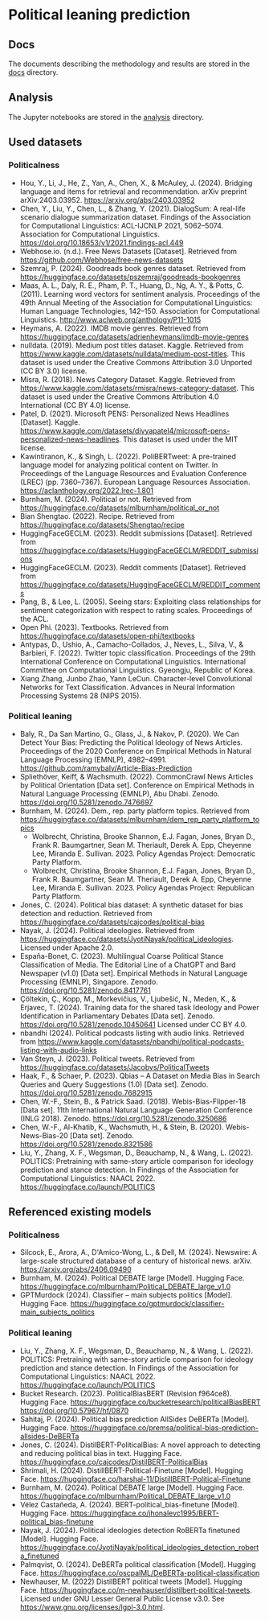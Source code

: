# Political leaning prediction

## Docs

The documents describing the methodology and results are stored in the [docs](docs) directory.

## Analysis

The Jupyter notebooks are stored in the [analysis](analysis) directory.

## Used datasets

### Politicalness

- Hou, Y., Li, J., He, Z., Yan, A., Chen, X., & McAuley, J. (2024). Bridging language and items for retrieval and
  recommendation. arXiv preprint arXiv:2403.03952. <https://arxiv.org/abs/2403.03952>
- Chen, Y., Liu, Y., Chen, L., & Zhang, Y. (2021). DialogSum: A real-life scenario dialogue summarization dataset.
  Findings of the Association for Computational Linguistics: ACL-IJCNLP 2021, 5062–5074. Association for Computational
  Linguistics. <https://doi.org/10.18653/v1/2021.findings-acl.449>
- Webhose.io. (n.d.). Free News Datasets [Dataset]. Retrieved from <https://github.com/Webhose/free-news-datasets>
- Szemraj, P. (2024). Goodreads book genres dataset. Retrieved
  from <https://huggingface.co/datasets/pszemraj/goodreads-bookgenres>
- Maas, A. L., Daly, R. E., Pham, P. T., Huang, D., Ng, A. Y., & Potts, C. (2011). Learning word vectors for sentiment
  analysis. Proceedings of the 49th Annual Meeting of the Association for Computational Linguistics: Human Language
  Technologies, 142–150. Association for Computational Linguistics. <http://www.aclweb.org/anthology/P11-1015>
- Heymans, A. (2022). IMDB movie genres. Retrieved
  from <https://huggingface.co/datasets/adrienheymans/imdb-movie-genres>
- nulldata. (2019). Medium post titles dataset. Kaggle. Retrieved
  from <https://www.kaggle.com/datasets/nulldata/medium-post-titles>. This dataset is used under the Creative Commons
  Attribution 3.0 Unported (CC BY 3.0) license.
- Misra, R. (2018). News Category Dataset. Kaggle. Retrieved
  from <https://www.kaggle.com/datasets/rmisra/news-category-dataset>. This dataset is used under the Creative Commons
  Attribution 4.0 International (CC BY 4.0) license.
- Patel, D. (2021). Microsoft PENS: Personalized News Headlines [Dataset].
  Kaggle. <https://www.kaggle.com/datasets/divyapatel4/microsoft-pens-personalized-news-headlines>. This dataset is used
  under the MIT license.
- Kawintiranon, K., & Singh, L. (2022). PoliBERTweet: A pre-trained language model for analyzing political content on
  Twitter. In Proceedings of the Language Resources and Evaluation Conference (LREC) (pp. 7360–7367). European Language
  Resources Association. <https://aclanthology.org/2022.lrec-1.801>
- Burnham, M. (2024). Political or not. Retrieved from <https://huggingface.co/datasets/mlburnham/political_or_not>
- Bian Shengtao. (2022). Recipe. Retrieved from <https://huggingface.co/datasets/Shengtao/recipe>
- HuggingFaceGECLM. (2023). Reddit submissions [Dataset]. Retrieved
  from <https://huggingface.co/datasets/HuggingFaceGECLM/REDDIT_submissions>
- HuggingFaceGECLM. (2023). Reddit comments [Dataset]. Retrieved
  from <https://huggingface.co/datasets/HuggingFaceGECLM/REDDIT_comments>
- Pang, B., & Lee, L. (2005). Seeing stars: Exploiting class relationships for sentiment categorization with respect to
  rating scales. Proceedings of the ACL.
- Open Phi. (2023). Textbooks. Retrieved from <https://huggingface.co/datasets/open-phi/textbooks>
- Antypas, D., Ushio, A., Camacho-Collados, J., Neves, L., Silva, V., & Barbieri, F. (2022). Twitter topic
  classification. Proceedings of the 29th International Conference on Computational Linguistics. International Committee
  on Computational Linguistics. Gyeongju, Republic of Korea.
- Xiang Zhang, Junbo Zhao, Yann LeCun. Character-level Convolutional Networks for Text Classification. Advances in
  Neural Information Processing Systems 28 (NIPS 2015).

### Political leaning

- Baly, R., Da San Martino, G., Glass, J., & Nakov, P. (2020). We Can Detect Your Bias: Predicting the Political
  Ideology of News Articles. Proceedings of the 2020 Conference on Empirical Methods in Natural Language Processing
  (EMNLP), 4982–4991. <https://github.com/ramybaly/Article-Bias-Prediction>
- Spliethöver, Keiff, & Wachsmuth. (2022). CommonCrawl News Articles by Political Orientation [Data set]. Conference on
  Empirical Methods in Natural Language Processing (EMNLP), Abu Dhabi. Zenodo. <https://doi.org/10.5281/zenodo.7476697>
- Burnham, M. (2024). Dem., rep. party platform topics. Retrieved
  from <https://huggingface.co/datasets/mlburnham/dem_rep_party_platform_topics>
  - Wolbrecht, Christina, Brooke Shannon, E.J. Fagan, Jones, Bryan D., Frank R. Baumgartner, Sean M. Theriault, Derek A.
    Epp, Cheyenne Lee, Miranda E. Sullivan. 2023. Policy Agendas Project: Democratic Party Platform.
  - Wolbrecht, Christina, Brooke Shannon, E.J. Fagan, Jones, Bryan D., Frank R. Baumgartner, Sean M. Theriault, Derek A.
    Epp, Cheyenne Lee, Miranda E. Sullivan. 2023. Policy Agendas Project: Republican Party Platform.
- Jones, C. (2024). Political bias dataset: A synthetic dataset for bias detection and reduction. Retrieved
  from <https://huggingface.co/datasets/cajcodes/political-bias>
- Nayak, J. (2024). Political ideologies. Retrieved
  from <https://huggingface.co/datasets/JyotiNayak/political_ideologies>. Licensed under Apache 2.0.
- España-Bonet, C. (2023). Multilingual Coarse Political Stance Classification of Media. The Editorial Line of a ChatGPT
  and Bard Newspaper (v1.0) [Data set]. Empirical Methods in Natural Language Processing (EMNLP), Singapore.
  Zenodo. <https://doi.org/10.5281/zenodo.8417761>
- Çöltekin, Ç., Kopp, M., Morkevičius, V., Ljubešić, N., Meden, K., & Erjavec, T. (2024). Training data for the shared
  task Ideology and Power Identification in Parliamentary Debates [Data set].
  Zenodo. <https://doi.org/10.5281/zenodo.10450641> Licensed under CC BY 4.0.
- nbandhi (2024). Political podcasts listing with audio links. Retrieved
  from <https://www.kaggle.com/datasets/nbandhi/political-podcasts-listing-with-audio-links>
- Van Steyn, J. (2023). Political tweets. Retrieved from <https://huggingface.co/datasets/Jacobvs/PoliticalTweets>
- Haak, F., & Schaer, P. (2023). Qbias – A Dataset on Media Bias in Search Queries and Query Suggestions
  (1.0) [Data set]. Zenodo. <https://doi.org/10.5281/zenodo.7682915>
- Chen, W.-F., Stein, B., & Patrick Saad. (2018). Webis-Bias-Flipper-18 [Data set]. 11th International Natural Language
  Generation Conference (INLG 2018). Zenodo. <https://doi.org/10.5281/zenodo.3250686>
- Chen, W.-F., Al-Khatib, K., Wachsmuth, H., & Stein, B. (2020). Webis-News-Bias-20 [Data set].
  Zenodo. <https://doi.org/10.5281/zenodo.8321586>
- Liu, Y., Zhang, X. F., Wegsman, D., Beauchamp, N., & Wang, L. (2022). POLITICS: Pretraining with same-story article
  comparison for ideology prediction and stance detection. In Findings of the Association for Computational Linguistics:
  NAACL 2022. <https://huggingface.co/launch/POLITICS>

## Referenced existing models

### Politicalness

- Silcock, E., Arora, A., D'Amico-Wong, L., & Dell, M. (2024). Newswire: A large-scale structured database of a century
  of historical news. arXiv. <https://arxiv.org/abs/2406.09490>
- Burnham, M. (2024). Political DEBATE large [Model]. Hugging
  Face. <https://huggingface.co/mlburnham/Political_DEBATE_large_v1.0>
- GPTMurdock (2024). Classifier – main subjects politics [Model]. Hugging
  Face. <https://huggingface.co/gptmurdock/classifier-main_subjects_politics>

### Political leaning

- Liu, Y., Zhang, X. F., Wegsman, D., Beauchamp, N., & Wang, L. (2022). POLITICS: Pretraining with same-story article
  comparison for ideology prediction and stance detection. In Findings of the Association for Computational Linguistics:
  NAACL 2022. <https://huggingface.co/launch/POLITICS>
- Bucket Research. (2023). PoliticalBiasBERT (Revision f964ce8). Hugging
  Face. <https://huggingface.co/bucketresearch/politicalBiasBERT> <https://doi.org/10.57967/hf/0870>
- Sahitaj, P. (2024). Political bias prediction AllSides DeBERTa [Model]. Hugging
  Face. <https://huggingface.co/premsa/political-bias-prediction-allsides-DeBERTa>
- Jones, C. (2024). DistilBERT-PoliticalBias: A novel approach to detecting and reducing political bias in text.
  Hugging Face. <https://huggingface.co/cajcodes/DistilBERT-PoliticalBias>
- Shrimali, H. (2024). DistillBERT-Political-Finetune [Model]. Hugging
  Face. <https://huggingface.co/harshal-11/DistillBERT-Political-Finetune>
- Burnham, M. (2024). Political DEBATE large [Model]. Hugging
  Face. <https://huggingface.co/mlburnham/Political_DEBATE_large_v1.0>
- Vélez Castañeda, A. (2024). BERT-political_bias-finetune [Model]. Hugging
  Face. <https://huggingface.co/jhonalevc1995/BERT-political_bias-finetune>
- Nayak, J. (2024). Political ideologies detection RoBERTa finetuned [Model]. Hugging
  Face. <https://huggingface.co/JyotiNayak/political_ideologies_detection_roberta_finetuned>
- Palmqvist, O. (2024). DeBERTa political classification [Model]. Hugging
  Face. <https://huggingface.co/oscpalML/DeBERTa-political-classification>
- Newhauser, M. (2022) DistilBERT political tweets [Model]. Hugging
  Face. <https://huggingface.co/m-newhauser/distilbert-political-tweets>. Licensed under GNU Lesser General Public
  License v3.0. See <https://www.gnu.org/licenses/lgpl-3.0.html>.
